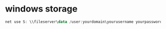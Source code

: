 # windows storage

```powershell
net use S: \\fileserver\data /user:yourdomain\yourusername yourpassword /persistent:yes
```
